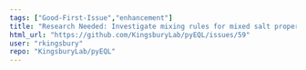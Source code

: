 ```yaml
---
tags: ["Good-First-Issue","enhancement"]
title: "Research Needed: Investigate mixing rules for mixed salt properties"
html_url: "https://github.com/KingsburyLab/pyEQL/issues/59"
user: "rkingsbury"
repo: "KingsburyLab/pyEQL"
---
```


